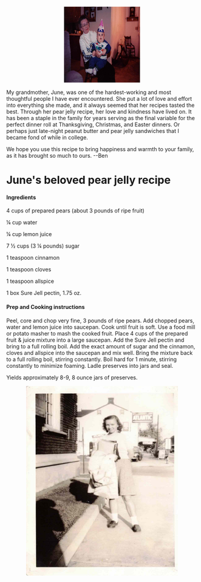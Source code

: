 <p align="center">
<img src="grandma2.jpg" width="200" height="200" class="inline">
</p>

My grandmother, June, was one of the hardest-working and most thoughtful people I have ever encountered. She put a lot of love and effort into everything she made, and it always seemed that her recipes tasted the best. Through her pear jelly recipe, her love and kindness have lived on. It has been a staple in the family for years serving as the final variable for the perfect dinner roll at Thanksgiving, Christmas, and Easter dinners. Or perhaps just late-night peanut butter and pear jelly sandwiches that I became fond of while in college.

We hope you use this recipe to bring happiness and warmth to your family, as it has brought so much to ours.
--Ben






# June's beloved pear jelly recipe


#### Ingredients

4 cups of prepared pears (about 3 pounds of ripe fruit)

¼ cup water

¼ cup lemon juice

7 ½ cups (3 ¼ pounds) sugar

1 teaspoon cinnamon

1 teaspoon cloves

1 teaspoon allspice

1 box Sure Jell pectin, 1.75 oz.


#### Prep and Cooking instructions

Peel, core and chop very fine, 3 pounds of ripe pears. Add chopped pears, water and lemon juice into saucepan. Cook until fruit is soft. Use a food mill or potato masher to mash the cooked fruit. Place 4 cups of the prepared fruit & juice mixture into a large saucepan. Add the Sure Jell pectin and bring to a full rolling boil. Add the exact amount of sugar and the cinnamon, cloves and allspice into the saucepan and mix well. Bring the mixture back to a full rolling boil, stirring constantly. Boil hard for 1 minute, stirring constantly to minimize foaming. Ladle preserves into jars and seal.

Yields approximately 8-9, 8 ounce jars of preserves.

<p align="center">

<img src="grandma13.jpg" class="inline" width="400" height="500">
  
</p>
